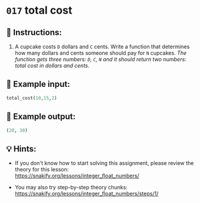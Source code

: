 # `017` total cost

## 📝 Instructions:

1. A cupcake costs `D` dollars and `C` cents. Write a function that determines how many dollars and cents someone should pay for `N` cupcakes. *The function gets three numbers: `D`, `C`, `N` and it should return two numbers: total cost in dollars and cents.*

## 📎 Example input:

```py
total_cost(10,15,2)
```

## 📎 Example output:

```py
(20, 30)
```

## 💡 Hints:

+ If you don't know how to start solving this assignment, please review the theory for this lesson: https://snakify.org/lessons/integer_float_numbers/

+ You may also try step-by-step theory chunks: https://snakify.org/lessons/integer_float_numbers/steps/1/
